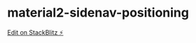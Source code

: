 # material2-sidenav-positioning

[Edit on StackBlitz ⚡️](https://stackblitz.com/edit/material2-sidenav-positioning)